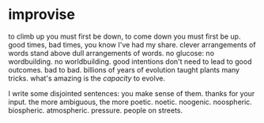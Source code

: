 # improvise

to climb up you must first be down, to come down you must first be up. good times, bad times, you know I've had my share. clever arrangements of words stand above dull arrangements of words. no glucose: no wordbuilding. no worldbuilding. good intentions don't need to lead to good outcomes. bad to bad. billions of years of evolution taught plants many tricks. what's amazing is the _capacity_ to evolve.

I write some disjointed sentences: you make sense of them. thanks for your input. the more ambiguous, the more poetic. noetic. noogenic. noospheric. biospheric. atmospheric. pressure. people on streets.